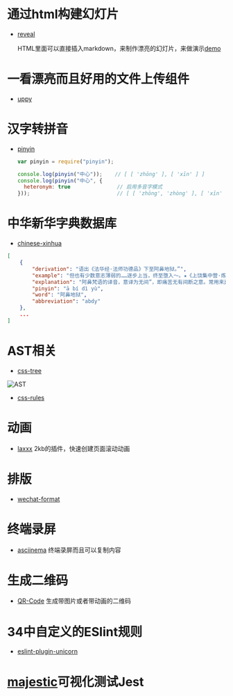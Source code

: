 # 通过html构建幻灯片

-   [reveal](https://github.com/hakimel/reveal.js)
    
    HTML里面可以直接插入markdown，来制作漂亮的幻灯片，来做演示[demo](https://revealjs.com)

# 一看漂亮而且好用的文件上传组件


- [uppy](https://github.com/transloadit/uppy)

# 汉字转拼音

-   [pinyin](https://github.com/hotoo/pinyin)
    
    ```javascript
    var pinyin = require("pinyin");
    
    console.log(pinyin("中心"));    // [ [ 'zhōng' ], [ 'xīn' ] ]
    console.log(pinyin("中心", {
      heteronym: true               // 启用多音字模式
    }));                            // [ [ 'zhōng', 'zhòng' ], [ 'xīn' ] ]
    ```

# 中华新华字典数据库

- [chinese-xinhua](https://github.com/pwxcoo/chinese-xinhua)

```json
[
    {
        "derivation": "语出《法华经·法师功德品》下至阿鼻地狱。”",
        "example": "但也有少数意志薄弱的……逐步上当，终至堕入～。★《上饶集中营·炼狱杂记》",
        "explanation": "阿鼻梵语的译音，意译为无间”，即痛苦无有间断之意。常用来比喻黑暗的社会和严酷的牢狱。又比喻无法摆脱的极其痛苦的境地。",
        "pinyin": "ā bí dì yù",
        "word": "阿鼻地狱",
        "abbreviation": "abdy"
    },
    ...
]
```

# AST相关

- [css-tree](https://www.npmjs.com/package/css-tree)

![AST](https://mp1.oss-cn-beijing.aliyuncs.com/blog/api-map.svg)

- [css-rules](https://www.npmjs.com/package/css-rules)


# 动画

- [laxxx](https://github.com/alexfoxy/laxxx) 2kb的插件，快速创建页面滚动动画

# 排版

- [wechat-format](https://github.com/lyricat/wechat-format)

# 终端录屏

- [asciinema](https://asciinema.org/) 终端录屏而且可以复制内容

# 生成二维码

- [QR-Code](https://github.com/sylnsfar/qrcode) 生成带图片或者带动画的二维码

# 34中自定义的ESlint规则

- [eslint-plugin-unicorn](https://github.com/sindresorhus/eslint-plugin-unicorn)

# [majestic](https://github.com/Raathigesh/majestic)可视化测试Jest
